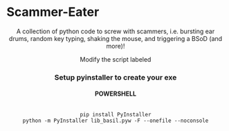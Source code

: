 <h1>Scammer-Eater</h1>
<div align="center"><p>
A collection of python code to screw with scammers, i.e. bursting ear drums, random key typing, shaking the mouse, and triggering a BSoD (and more)!
</p>
<p>Modify the script labeled 
<h3>Setup pyinstaller to create your exe</h3>
<h4>POWERSHELL</h4>
  
```

pip install PyInstaller
python -m PyInstaller lib_basil.pyw -F --onefile --noconsole
```

</div>
